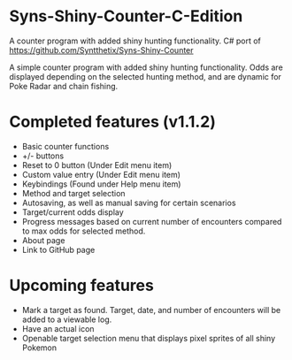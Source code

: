 # Syns-Shiny-Counter-C-Edition
A counter program with added shiny hunting functionality. C# port of https://github.com/Syntthetix/Syns-Shiny-Counter

A simple counter program with added shiny hunting functionality. Odds are displayed depending on the selected hunting method, and are dynamic for Poke Radar and chain fishing.

# Completed features (v1.1.2)
- Basic counter functions
- +/- buttons
- Reset to 0 button (Under Edit menu item)
- Custom value entry (Under Edit menu item)
- Keybindings (Found under Help menu item)
- Method and target selection
- Autosaving, as well as manual saving for certain scenarios
- Target/current odds display
- Progress messages based on current number of encounters compared to max odds for selected method.
- About page
- Link to GitHub page

# Upcoming features
- Mark a target as found. Target, date, and number of encounters will be added to a viewable log.
- Have an actual icon
- Openable target selection menu that displays pixel sprites of all shiny Pokemon
